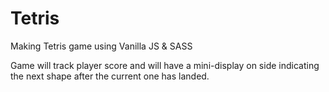 # Tetris
Making Tetris game using Vanilla JS &amp; SASS

Game will track player score and will have a mini-display on side indicating the next shape after the current one has landed.
